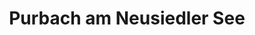 ---
title: Purbach am Neusiedler See
url: /purbach-am-neusiedler-see/
latitude: 47.905
longitude: 16.697
---